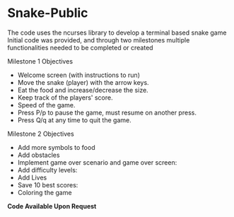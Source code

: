 # Snake-Public
The code uses the ncurses library to develop a terminal based snake game  
Initial code was provided, and through two milestones multiple functionalities needed to be completed or created  
  
Milestone 1 Objectives  
* Welcome screen (with instructions to run)  
* Move the snake (player) with the arrow keys.  
* Eat the food and increase/decrease the size.  
* Keep track of the players' score.  
* Speed of the game.  
* Press P/p to pause the game, must resume on another press.  
* Press Q/q at any time to quit the game.  
  
Milestone 2 Objectives
* Add more symbols to food
* Add obstacles
* Implement game over scenario and game over screen:
* Add difficulty levels:
* Add Lives
* Save 10 best scores:
* Coloring the game  
  
**Code Available Upon Request**
